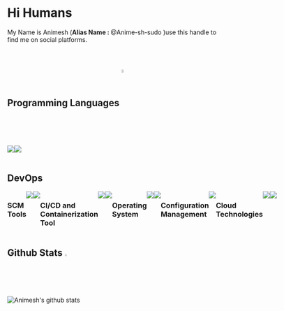 # Hi Humans


My Name is Animesh (<b>Alias Name : </b>@Anime-sh-sudo )use this handle to find me on social platforms. 

<br>
<h2> Programming Languages <img src = "https://media2.giphy.com/media/QssGEmpkyEOhBCb7e1/giphy.gif?cid=ecf05e47a0n3gi1bfqntqmob8g9aid1oyj2wr3ds3mg700bl&rid=giphy.gif" width = 4% align = "center"> </h2>
<div style="display:flex">
  <img  src ='https://img.shields.io/badge/Bash Programming-ED8F22?style=for-the-badge&logo=bash&logoColor=white'>
  <img  src ='https://img.shields.io/badge/Python-00599C?style=for-the-badge&logo=python&logoColor=white'>
  
 </div>
 
 
 <br>
<h2> <b>DevOps</b> </h2>
<div style="display:flex">
 <h3>SCM Tools </h3>
<img  src ='https://img.shields.io/badge/GIT-E34F26?style=for-the-badge&logo=git&logoColor=white'>
<img  src ='https://img.shields.io/badge/GITHUB-1572B6?style=for-the-badge&logo=github&logoColor=white'>
  <h3>CI/CD and Containerization Tool</h3>
<img  src ='https://img.shields.io/badge/Jenkins-grey?style=for-the-badge&logo=jenkins&logoColor=white'>
<img  src ='https://img.shields.io/badge/Docker-blue?style=for-the-badge&logo=docker&logoColor=white'>
<h3>Operating System</h3>
<img  src ='https://img.shields.io/badge/Linux-black?style=for-the-badge&logo=linux&logoColor=blue'>
<img  src ='https://img.shields.io/badge/Windows-20232A?style=for-the-badge&logo=windows&logoColor=61DAFB'>
 <h3>Configuration Management</h3>
<img  src ='https://img.shields.io/badge/Ansible-black?style=for-the-badge&logo=ansible&logoColor=yellow'>
<h3>Cloud Technologies</h3>
  <img  src ='https://img.shields.io/badge/Azure cloud-0089D6?style=for-the-badge&logo=microsoft-azure&logoColor=white'>
  <img  src ='https://img.shields.io/badge/AWS-grey?style=for-the-badge&logo=aws-cloud&logoColor=yellow'>
 </div>


 <h2>Github Stats <img src="https://aoenexus.com/assets/loader.gif" width= 2% ></h2>
 
 ![Animesh's github stats](https://github-readme-stats.vercel.app/api?username=anime-sh-sudo&show_icons=true&theme=dark)
